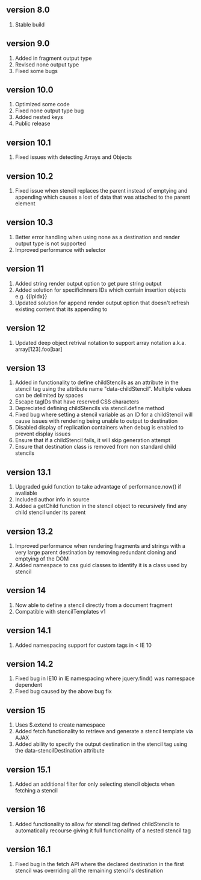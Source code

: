 version 8.0
-------------
1. Stable build

version 9.0
-------------
1. Added in fragment output type
2. Revised none output type
3. Fixed some bugs

version 10.0
-------------
1. Optimized some code
2. Fixed none output type bug 
3. Added nested keys 
4. Public release

version 10.1
-------------
1. Fixed issues with detecting Arrays and Objects

version 10.2
-------------
1. Fixed issue when stencil replaces the parent instead of emptying and appending which causes a lost of data that was attached to the parent element

version 10.3
-------------
1. Better error handling when using none as a destination and render output type is not supported
2. Improved performance with selector

version 11
-------------
1. Added string render output option to get pure string output
2. Added solution for specificInners IDs which contain insertion objects e.g. {{lpIdx}}
3. Updated solution for append render output option that doesn't refresh existing content that its appending to

version 12
-------------
1. Updated deep object retrival notation to support array notation a.k.a. array[123].foo[bar]

version 13
-------------
1. Added in functionality to define childStencils as an attribute in the stencil tag using the attribute name "data-childStencil". Multiple values can be delimited by spaces
2. Escape tagIDs that have reserved CSS characters
3. Depreciated defining childStencils via stencil.define method
4. Fixed bug where setting a stencil variable as an ID for a childStencil will cause issues with rendering being unable to output to destination
5. Disabled display of replication containers when debug is enabled to prevent display issues
6. Ensure that if a childStencil fails, it will skip generation attempt
7. Ensure that destination class is removed from non standard child stencils

version 13.1
-------------
1. Upgraded guid function to take advantage of performance.now() if avaliable
2. Included author info in source
3. Added a getChild function in the stencil object to recursively find any child stencil under its parent

version 13.2
-------------
1. Improved performance when rendering fragments and strings with a very large parent destination by removing redundant cloning and emptying of the DOM
2. Added namespace to css guid classes to identify it is a class used by stencil

version 14
-------------
1. Now able to define a stencil directly from a document fragment
2. Compatible with stencilTemplates v1

version 14.1
-------------
1. Added namespacing support for custom tags in < IE 10

version 14.2
-------------
1. Fixed bug in IE10 in IE namespacing where jquery.find() was namespace dependent
2. Fixed bug caused by the above bug fix

version 15
-------------
1. Uses $.extend to create namespace
2. Added fetch functionality to retrieve and generate a stencil template via AJAX
3. Added ability to specify the output destination in the stencil tag using the data-stencilDestination attribute

version 15.1
-------------
1. Added an additional filter for only selecting stencil objects when fetching a stencil

version 16
-------------
1. Added functionality to allow for stencil tag defined childStencils to automatically recourse giving it full functionality of a  nested stencil tag

version 16.1
-------------
1. Fixed bug in the fetch API where the declared destination in the first stencil was overriding all the remaining stencil's destination